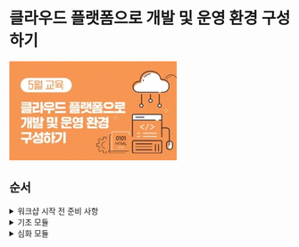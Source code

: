 # 클라우드 플랫폼으로 개발 및 운영 환경 구성하기

![](../thumb.course-cloud.jpg)

## 순서
<details>
<summary>워크샵 시작 전 준비 사항</summary>
<div markdown="1">

- [워크샵 시작 전 준비 사항](./0.preparation-guide/preparation-guide.md)
    - [AWS 계정으로 시작](./0.preparation-guide/10-aws-account.md)
    - [추가 설정하기](./0.preparation-guide/30-addition-setting.md)
</div>
</details>

<details>
<summary>기초 모듈</summary>
<div markdown="1">

- [기초 모듈](./1.basic-modules/basic-modules.md)
    - [1.컴퓨트 - Amazon EC2](./1.basic-modules/10-ec2.md)
        - [EC2 Linux 실습](./1.basic-modules/10-ec2/ec2-linux.md)
            - [키페어 생성하기](./1.basic-modules/10-ec2/ec2-linux/1-ec2.md)
            - [웹 서버 인스턴스 생성하기](./1.basic-modules/10-ec2/ec2-linux/2-ec2.md)
            - [(옵션) Session Manager를 사용하여 리눅스 인스턴스에 접근하기](./1.basic-modules/10-ec2/ec2-linux/3-ec2-1.md)
            - [리눅스 인스턴스에 접근하기](./1.basic-modules/10-ec2/ec2-linux/3-ec2.md)
            - [(옵션) PuTTy를 사용해서 리눅스 인스턴스에 접근하기](./1.basic-modules/10-ec2/ec2-linux/4-ec2.md)
            - [실습 자원 삭제하기](./1.basic-modules/10-ec2/ec2-linux/5-ec2.md)
        - [EC2 Windows 실습](./1.basic-modules/10-ec2/ec2-windows.md)
            - [키페어 생성하기](./1.basic-modules/10-ec2/ec2-windows/1-ec2.md)
            - [웹 서버 인스턴스 생성하기](./1.basic-modules/10-ec2/ec2-windows/2-ec2.md)
            - [윈도우 인스턴스에 접근하기](./1.basic-modules/10-ec2/ec2-windows/3-ec2.md)
            - [(옵션) 인스턴스 타입 변경하기](./1.basic-modules/10-ec2/ec2-windows/4-ec2.md)
            - [(옵션) Elastic IPs 사용하기](./1.basic-modules/10-ec2/ec2-windows/5-ec2.md)  
            - [실습 자원 삭제하기](./1.basic-modules/10-ec2/ec2-windows/99-ec2.md)
    - [2.스토리지 - Amazon S3](./1.basic-modules/60-s3.md)
        - [Amazon S3 실습](./1.basic-modules/60-s3/s3.md)
            - [S3 생성하기](./1.basic-modules/60-s3/s3/1-s3.md)
            - [S3 버킷에 객체 추가하기](./1.basic-modules/60-s3/s3/2-s3.md)
            - [S3 콘솔에서 객체 작업하기](./1.basic-modules/60-s3/s3/3-s3.md)
            - [S3 버킷에 저장되어 있는 객체 접근하기](./1.basic-modules/60-s3/s3/4-s3.md)
            - [버킷 versioning 활성화하기](./1.basic-modules/60-s3/s3/5-s3.md)
            - [수명 주기 설정하기](./1.basic-modules/60-s3/s3/6-s3.md)
            - [실습 자원 삭제하기](./1.basic-modules/60-s3/s3/7-s3.md)
    - [3.네트워크 - Amazon VPC](./1.basic-modules/20-vpc.md)
        - [VPC 실습](./1.basic-modules/20-vpc/vpc.md)
            - [VPC 생성하기](./1.basic-modules/20-vpc/1-vpc.md)
            - [추가 서브넷 생성하기](./1.basic-modules/20-vpc/2-vpc.md)
            - [라우팅 테이블 편집하기](./1.basic-modules/20-vpc/3-vpc.md)
            - [보안 그룹 생성하기](./1.basic-modules/20-vpc/4-vpc.md)
            - [실습 자원 삭제](./1.basic-modules/20-vpc/5-vpc.md)
    - [4.보안 - AWS IAM](./1.basic-modules/30-iam.md)
        - [IAM 실습](./1.basic-modules/30-iam/iam.md)
            - [태그를 명시한 EC2 인스턴스 생성](./1.basic-modules/30-iam/iam/1-iam.md)
            - [AWS IAM Identities 생성](./1.basic-modules/30-iam/iam/2-iam.md)
            - [리소스 접근 테스트](./1.basic-modules/30-iam/iam/3-iam.md)
            - [EC2 Instance에 IAM Role 부여 및 접근 테스트](./1.basic-modules/30-iam/iam/4-iam.md)
            - [실습 자원 삭제하기](./1.basic-modules/30-iam/iam/5-iam.md)
    - [5.데이터베이스 - Amazon RDS](./1.basic-modules/50-rds.md)
        - [Amazon RDS MySQL 실습](./1.basic-modules/50-rds/rds.md)
            - [VPC 보안 그룹 생성하기](./1.basic-modules/50-rds/rds/1-rds.md)
            - [RDS 인스턴스 시작하기](./1.basic-modules/50-rds/rds/2-rds.md)
            - [EC2 인스턴스에서 RDS 연결하기](./1.basic-modules/50-rds/rds/3-rds.md)
            - [RDS 스냅샷 생성하기(추가 실습)](./1.basic-modules/50-rds/rds/4-rds.md)
            - [RDS 인스턴스 크기 수정하기(추가 실습)](./1.basic-modules/50-rds/rds/5-rds.md)
            - [실습 자원 삭제하기](./1.basic-modules/50-rds/rds/6-rds.md)
    - [6.모니터링 - Amazon CloudWatch](./1.basic-modules/40-monitoring.md)
        - [Amazon CloudWatch 실습](./1.basic-modules/40-monitoring/monitoring.md)
            - [Simple Notification Service (SNS) 토픽 생성하기](./1.basic-modules/40-monitoring/monitoring/1-monitoring.md)
            - [Elastic Compute Cloud (EC2) 인스턴스 생성하기](./1.basic-modules/40-monitoring/monitoring/2-monitoring.md)
            - [CloudWatch Alarm 구성하기](./1.basic-modules/40-monitoring/monitoring/3-monitoring.md)
        - [오토스케일링](./1.basic-modules/10-ec2/ec2-auto-scaling.md)
            - [EC2 오토스케일링 실습](./1.basic-modules/10-ec2/ec2-auto-scaling/ec2-auto-scaling.md)
                - [실습 준비](./1.basic-modules/10-ec2/ec2-auto-scaling/1-ec2-as.md)
                - [시작 템플릿 생성하기](./1.basic-modules/10-ec2/ec2-auto-scaling/2-ec2-as.md)
                - [오토 스케일링 그룹 설치하기](./1.basic-modules/10-ec2/ec2-auto-scaling/3-ec2-as.md)
                - [보안 그룹 구성하기](./1.basic-modules/10-ec2/ec2-auto-scaling/4-ec2-as.md)
                - [오토 스케일링 그룹 테스트하기](./1.basic-modules/10-ec2/ec2-auto-scaling/5-ec2-as.md)
                - [실습 자원 삭제하기](./1.basic-modules/10-ec2/ec2-auto-scaling/6-ec2-as.md)
            - [실습 자원 삭제하기](./1.basic-modules/40-monitoring/monitoring/4-monitoring.md)
</div>
</details>

<details>
<summary>심화 모듈</summary>
<div markdown="1">

- [심화 모듈 - 웹 애플리케이션](./2.advanced-modules/advanced-modules.md)
    - [1.컴퓨트 – Amazon EC2](./2.advanced-modules/compute.md)
        - [웹 서버 인스턴스의 시작](./2.advanced-modules/compute/10-launching.md)
        - [오토 스케일링 웹 서비스 배포](./2.advanced-modules/compute/20-auto-scaling.md)
        - [웹 서비스 확인 및 테스트](./2.advanced-modules/advanced-modules/compute/30-test-service.md)
        - [부록 - 추가적인 EC2 개념들](./2.advanced-modules/compute/40-appendix.md)
    - [2.스토리지 – Amazon S3](./2.advanced-modules/storage.md)
        - [S3에 Bucket 생성](./2.advanced-modules/storage/create-bucket.md)
        - [버킷에 오브젝트 추가하기](./2.advanced-modules/storage/put-object.md)
        - [오브젝트 보기](./2.advanced-modules/storage/put-object.md)
        - [정적 웹 사이트 호스팅 사용](./2.advanced-modules/storage/static-web-hosting.md)
        - [오브젝트 이동](./2.advanced-modules/storage/move-object.md)
        - [버킷 버저닝 활성화](./2.advanced-modules/storage/enable-versioning.md)
        - [오브젝트 및 버킷 삭제](./2.advanced-modules/storage/delete-bucket.md)
    - [3.네트워크 – Amazon VPC](./2.advanced-modules//network.md)
        - [VPC 생성](./2.advanced-modules/network/10-index.md)
        - [(옵션) VPC 엔드포인트](./2.advanced-modules/network/20-index.md)
        - [부록 - 추가적인 VPC 개념들](./2.advanced-modules/network/30-index.md)
        - [Amazon API Gateway](./1.basic-modules/20-vpc/api-gateway.md)
            - [전제 조건 및 Lambda 배포](./1.basic-modules/20-vpc/api-gateway/1-apigateway.md)
            - [첫 번째 API 만들기](./1.basic-modules/20-vpc/api-gateway/2-apigateway.md)
            - [메시지 변환](./1.basic-modules/20-vpc/api-gateway/3-apigateway.md)
            - [검증 요청](./1.basic-modules/20-vpc/api-gateway/4-apigateway.md)
            - [인증 및 권한 부여](./1.basic-modules/20-vpc/api-gateway/5-apigateway.md)
            - [API 배포](./1.basic-modules/20-vpc/api-gateway/6-apigateway.md)
            - [메시지 캐싱(선택 사항)](./1.basic-modules/20-vpc/api-gateway/7-apigateway.md)
            - [사용 계획 및 메시지 조절(선택 사항)](./1.basic-modules/20-vpc/api-gateway/8-apigateway.md)
            - [리소스 정리](./1.basic-modules/20-vpc/api-gateway/9-apigateway.md)
    - [4.데이터베이스 – Amazon Aurora](./2.advanced-modules/database.md)
        - [데이터베이스 – Amazon Aurora](./2.advanced-modules/database.md)
        - [VPC 보안 그룹 생성](./2.advanced-modules/database/create-sg.md)
        - [RDS 인스턴스 생성](./2.advanced-modules/database/create-rds.md)
        - [RDS 크레덴셜 저장하기](./2.advanced-modules/database/connect-app.md)
        - [웹앱 서버와 RDS 연결](./2.advanced-modules/database/update-asg.md)
        - [(옵션) RDS 관리 기능](./2.advanced-modules/database/manage-rds.md)
        - [도전 과제 - RDS Aurora 연결](./2.advanced-modules/database/challenge-aurora.md)
    - [5.실습 리소스 정리](./2.advanced-modules/cleanup.md)

</div>
</details>
